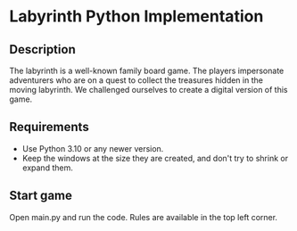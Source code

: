 # Labyrinth Python Implementation

## Description

The labyrinth is a well-known family board game. The players impersonate adventurers who are on a quest to collect the treasures hidden in the moving labyrinth. We challenged ourselves to create a digital version of this game.

## Requirements 

- Use Python 3.10 or any newer version.
- Keep the windows at the size they are created, and don't try to shrink or expand them.

## Start game

Open main.py and run the code.
Rules are available in the top left corner.
